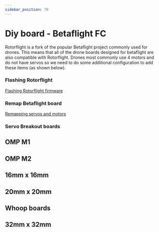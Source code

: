 ```yaml
---
sidebar_position: 70
---
```


# Diy board - Betaflight FC

Rotorflight is a fork of the popular Betaflight project commonly used for drones. This means that all of the drone boards designed for betaflight are also compatible with Rotorflight. Drones most commonly use 4 motors and do not have servos so we need to do some additional configuration to add these items (as shown below).  

### Flashing Rotorflight


[Flashing Rotorflight firmware](../Tutorial-Setup/Flashing-the-firmware.md)

### Remap Betaflight board

[Remapping servos and motors](../Tutorial-Setup/Remapping.md)

### Servo Breakout boards

## OMP M1


## OMP M2

## 16mm x 16mm

## 20mm x 20mm


## Whoop boards


## 32mm x 32mm